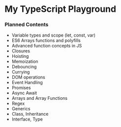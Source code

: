 # My TypeScript Playground

### Planned Contents

- Variable types and scope (let, const, var)
- ES6 Arrays functions and polyfills
- Advanced function concepts in JS
- Closures
- Hoisting
- Memoization
- Debouncing
- Currying
- DOM operations
- Event Handling
- Promises
- Async Await
- Arrays and Array Functions
- Regex
- Generics
- Class, Inheritance
- Interface, Type
